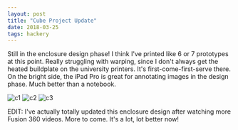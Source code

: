 ```yaml
---
layout: post
title: "Cube Project Update"
date: 2018-03-25
tags: hackery
---
```

Still in the enclosure design phase! I think I've printed like 6 or 7 prototypes at this point. Really struggling with warping, since I don't always get the heated buildplate on the university printers. It's first-come-first-serve there. On the bright side, the iPad Pro is great for annotating images in the design phase. Much better than a notebook.

![c1]({{site.url}}/assets/images/posts/2018-03-25-cubecase/case1.jpg)
![c2]({{site.url}}/assets/images/posts/2018-03-25-cubecase/case2.jpg)
![c3]({{site.url}}/assets/images/posts/2018-03-25-cubecase/case3.jpg)

EDIT: I've actually totally updated this enclosure design after watching more Fusion 360 videos. More to come. It's a lot, lot better now!